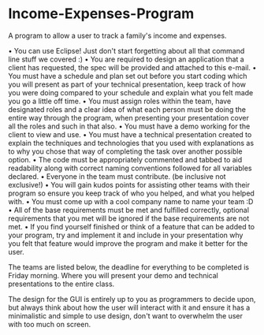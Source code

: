 # Income-Expenses-Program
A program to allow a user to track a family's income and expenses.

• You can use Eclipse! Just don't start forgetting about all that command line stuff we covered :)
• You are required to design an application that a client has requested, the spec will be provided and attached to this e-mail. 
• You must have a schedule and plan set out before you start coding which you will present as part of your technical presentation, keep track of how you were doing compared to your schedule and explain what you felt made you go a little off time.
• You must assign roles within the team, have designated roles and a clear idea of what each person must be doing the entire way through the program, when presenting your presentation cover all the roles and such in that also.
• You must have a demo working for the client to view and use.
• You must have a technical presentation created to explain the techniques and technologies that you used with explanations as to why you chose that way of completing the task over another possible option.
• The code must be appropriately commented and tabbed to aid readability along with correct naming conventions followed for all variables declared.
• Everyone in the team must contribute. (be inclusive not exclusive!)
• You will gain kudos points for assisting other teams with their program so ensure you keep track of who you helped, and what you helped with.
• You must come up with a cool company name to name your team :D
• All of the base requirements must be met and fulfilled correctly, optional requirements that you met will be ignored if the base requirements are not met.
• If you find yourself finished or think of a feature that can be added to your program, try and implement it and include in your presentation why you felt that feature would improve the program and make it better for the user.

The teams are listed below, the deadline for everything to be completed is Friday morning. Where you will present your demo and technical presentations to the entire class.

The design for the GUI is entirely up to you as programmers to decide upon, but always think about how the user will interact with it and ensure it has a minimalistic and simple to use design, don't want to overwhelm the user with too much on screen.
